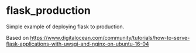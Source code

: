 # flask_production

Simple example of deploying flask to production.

Based on https://www.digitalocean.com/community/tutorials/how-to-serve-flask-applications-with-uwsgi-and-nginx-on-ubuntu-16-04

